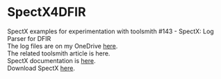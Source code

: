 # SpectX4DFIR
SpectX examples for experimentation with toolsmith #143 - SpectX: Log Parser for DFIR  
The log files are on my OneDrive [here](https://1drv.ms/u/s!AgGc1WGvpDeMuskdRVdp-cyZMjlOkQ?e=K5elAA).  
The related toolsmith article is here.  
SpectX documentation is [here](https://docs.spectx.com/v2/index.html).  
Download SpectX [here](https://www.spectx.com/get-spectx).  
